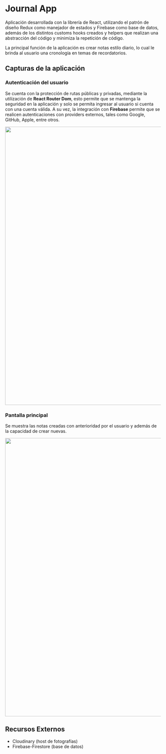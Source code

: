
# Journal App

Aplicación desarrollada con la librería de React, utilizando el patrón de diseño Redux como manejador de estados y Firebase como base de datos, además de los distintos customs
hooks creados y helpers que realizan una abstracción del código y minimiza la repetición de código.

La principal función de la aplicación es crear notas estilo diario, lo cual le brinda al usuario una cronología en temas de recordatorios.


## Capturas de la aplicación


### Autenticación del usuario
Se cuenta con la protección de rutas públicas y privadas, mediante la utilización de <strong>React Router Dom</strong>, esto permite que se mantenga la seguridad en la aplicación y solo se permita ingresar al usuario si cuenta con una cuenta válida.
A su vez, la integración con <strong>Firebase</strong> permite que se realicen autenticaciones con providers externos, tales como Google, GitHub, Apple, entre otros.

<p align='center'>
<img src="https://res.cloudinary.com/dfnkcacaz/image/upload/v1643493880/auth_fzzhf7.jpg" width="900">  
</p>

### Pantalla principal
Se muestra las notas creadas con anterioridad por el usuario y además de la capacidad de crear nuevas.

<p align="center"> 
 <img src="https://res.cloudinary.com/dfnkcacaz/image/upload/v1643494440/Captura_de_pantalla_2022-01-29_161347_gy7sfg.jpg" width="900">
</p>


## Recursos Externos
- Cloudinary (host de fotografías)
- Firebase-Firestore (base de datos)

